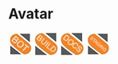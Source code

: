 # Avatar

![Bot 48x48](avatar-bot-48x48.jpg)
![Build 48x48](avatar-build-48x48.jpg)
![Docs 48x48](avatar-docs-48x48.jpg)
![Staging 48x48](avatar-staging-48x48.jpg)
